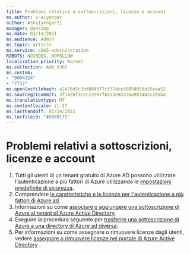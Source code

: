 ```yaml
---
title: Problemi relativi a sottoscrizioni, licenze e account
ms.author: v-aiyengar
author: AshaIyengar21
manager: dansimp
ms.date: 01/14/2021
ms.audience: Admin
ms.topic: article
ms.service: o365-administration
ROBOTS: NOINDEX, NOFOLLOW
localization_priority: Normal
ms.collection: Adm_O365
ms.custom:
- "9004324"
- "7732"
ms.openlocfilehash: a2476d5c3bd804577cf37dce98050050a55eaa52
ms.sourcegitcommit: 3f1426f3cec23997f65a3e83376a9b348cc205ba
ms.translationtype: MT
ms.contentlocale: it-IT
ms.lasthandoff: 01/14/2021
ms.locfileid: "49869175"
---
```

# <a name="issues-with-subscriptions-licenses-and-accounts"></a>Problemi relativi a sottoscrizioni, licenze e account

1. Tutti gli utenti di un tenant gratuito di Azure AD possono utilizzare l'autenticazione a più fattori di Azure utilizzando le [impostazioni predefinite di sicurezza](https://docs.microsoft.com/azure/active-directory/fundamentals/concept-fundamentals-security-defaults).
1. Comprendere [le caratteristiche e le licenze per l'autenticazione a più fattori di Azure ad](https://docs.microsoft.com/azure/active-directory/authentication/concept-mfa-licensing).
1. Informazioni su come [associare o aggiungere una sottoscrizione di Azure al tenant di Azure Active Directory](https://docs.microsoft.com/azure/active-directory/fundamentals/active-directory-how-subscriptions-associated-directory).
1. Eseguire la procedura seguente per [trasferire una sottoscrizione di Azure a una directory di Azure ad diversa](https://docs.microsoft.com/azure/role-based-access-control/transfer-subscription).
1. Per informazioni su come assegnare o rimuovere licenze dagli utenti, vedere [assegnare o rimuovere licenze nel portale di Azure Active Directory](https://docs.microsoft.com/azure/active-directory/fundamentals/license-users-groups) .